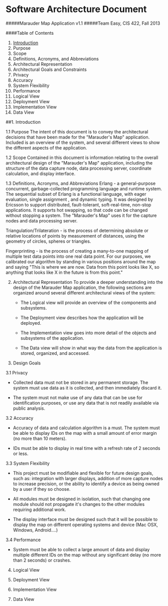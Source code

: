 # Software Architecture Document
#####Marauder Map Application v1.1
#####Team Easy, CIS 422, Fall 2013

####Table of Contents

1.	[Introduction](#introduction)
   1.	Purpose
   2.   Scope
   3.   Definitions, Acronyms, and Abbreviations
2.	Architectural Representation
3.	Architectural Goals and Constraints
   1.   Privacy
   2.	Accuracy
   3.	System Flexibility
   4.   Performance
4.   Logical View
5.   Deployment View
6.   Implementation View
7.   Data View

##<a name="introduction">1. Introduction</a>

1.1 Purpose
The intent of this document is to convey the architectural decisions that have been made for the "Marauder's Map" application. Included is an overview of the system, and several different views to show the different aspects of the application.


1.2 Scope
Contained in this document is information relating to the overall architectural design of the "Marauder's Map" application, including the structure of the data capture node, data processing server, coordinate calculation, and display interface.


1.3 Definitions, Acronyms, and Abbreviations
Erlang - a general-purpose concurrent, garbage-collected programming language and runtime system. The sequential subset of Erlang is a functional language, with eager evaluation, single assignment , and dynamic typing. It was designed by Ericsson to support distributed, fault-tolerant, soft-real-time, non-stop applications. It supports hot swapping, so that code can be changed without stopping a system. The "Marauder's Map" uses it for the capture nodes and data processing server. 



Triangulation/Trilateration - is the process of determining absolute or relative locations of points by measurement of distances, using the geometry of circles, spheres or triangles.



Fingerprinting - is the process of creating a many-to-one mapping of multiple test data points into one real data point. For our purposes, we calibrated our algorithm by standing in various positions around the map and saying "This is where we are now. Data from this point looks like X, so anything that looks like X in the future is from this point."



2. Architectural Representation
To provide a deeper understanding into the design of the Marauder Map application, the following sections are organized around several different architectural views of the system: 

   -   The Logical view will provide an overview of the components and subsystems.

   -   The Deployment view describes how the application will be deployed.

   -   The Implementation view goes into more detail of the objects and subsystems of the application.

   -   The Data view will show in what way the data from the application is stored, organized, and accessed.



3. Design Goals


3.1 Privacy

- Collected data must not be stored in any permanent storage. The system must use data as it is collected, and then immediately discard it.

- The system must not make use of any data that can be use for identification purposes, or use any data that is not readily available via public analysis. 



3.2 Accuracy

- Accuracy of data and calculation algorithm is a must. The system must be able to display IDs on the map with a small amount of error margin (no more than 10 meters). 

- IDs must be able to display in real time with a refresh rate of 2 seconds or less.



3.3 System Flexibility

- This project must be modifiable and flexible for future design goals, such as: integration with larger displays, addition of more capture nodes to increase precision, or the ability to identify a device as being owned by a user if they so choose.

- All modules must be designed in isolation, such that changing one module should not propagate it's changes to the other modules requiring additional work. 

- The display interface must be designed such that it will be possible to display the map on different operating systems and device (Mac OSX, Windows, Android….)



3.4 Performance

- System must be able to collect a large amount of data and display multiple different IDs on the map without any significant delay (no more than 2 seconds) or crashes.



4. Logical View




5. Deployment View




6. Implementation View




7. Data View


